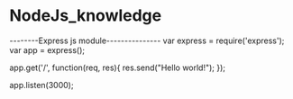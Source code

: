 # NodeJs_knowledge

--------Express js module---------------
var express = require('express');
var app = express();

app.get('/', function(req, res){
   res.send("Hello world!");
});

app.listen(3000);
